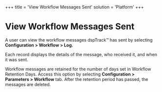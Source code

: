 +++
title = 'View Workflow Messages Sent'
solution = 'Platform'
+++

# View Workflow Messages Sent

A user can view the workflow messages dspTrack™ has sent by selecting
<span style="font-weight: bold;">Configuration \> Workflow \>
Log.</span>

Each record displays the details of the message, who received it, and
when it was sent.

Workflow messages are retained for the number of days set in Workflow
Retention Days. Access this option by selecting
<span style="font-weight: bold;">Configuration \> Parameters \>
Workflow</span> tab. After the retention period has passed, the messages
are deleted.
